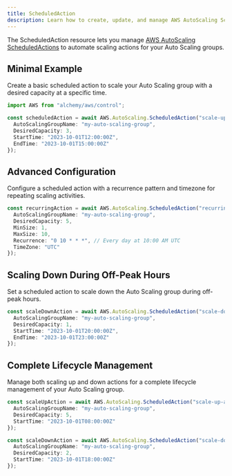```yaml
---
title: ScheduledAction
description: Learn how to create, update, and manage AWS AutoScaling ScheduledActions using Alchemy Cloud Control.
---
```


The ScheduledAction resource lets you manage [AWS AutoScaling ScheduledActions](https://docs.aws.amazon.com/autoscaling/latest/userguide/) to automate scaling actions for your Auto Scaling groups.

## Minimal Example

Create a basic scheduled action to scale your Auto Scaling group with a desired capacity at a specific time.

```ts
import AWS from "alchemy/aws/control";

const scheduledAction = await AWS.AutoScaling.ScheduledAction("scale-up-action", {
  AutoScalingGroupName: "my-auto-scaling-group",
  DesiredCapacity: 3,
  StartTime: "2023-10-01T12:00:00Z",
  EndTime: "2023-10-01T15:00:00Z"
});
```

## Advanced Configuration

Configure a scheduled action with a recurrence pattern and timezone for repeating scaling activities.

```ts
const recurringAction = await AWS.AutoScaling.ScheduledAction("recurring-scale-action", {
  AutoScalingGroupName: "my-auto-scaling-group",
  DesiredCapacity: 5,
  MinSize: 1,
  MaxSize: 10,
  Recurrence: "0 10 * * *", // Every day at 10:00 AM UTC
  TimeZone: "UTC"
});
```

## Scaling Down During Off-Peak Hours

Set a scheduled action to scale down the Auto Scaling group during off-peak hours.

```ts
const scaleDownAction = await AWS.AutoScaling.ScheduledAction("scale-down-action", {
  AutoScalingGroupName: "my-auto-scaling-group",
  DesiredCapacity: 1,
  StartTime: "2023-10-01T20:00:00Z",
  EndTime: "2023-10-01T23:00:00Z"
});
```

## Complete Lifecycle Management

Manage both scaling up and down actions for a complete lifecycle management of your Auto Scaling group.

```ts
const scaleUpAction = await AWS.AutoScaling.ScheduledAction("scale-up-action", {
  AutoScalingGroupName: "my-auto-scaling-group",
  DesiredCapacity: 5,
  StartTime: "2023-10-01T08:00:00Z"
});

const scaleDownAction = await AWS.AutoScaling.ScheduledAction("scale-down-action", {
  AutoScalingGroupName: "my-auto-scaling-group",
  DesiredCapacity: 2,
  StartTime: "2023-10-01T18:00:00Z"
});
```